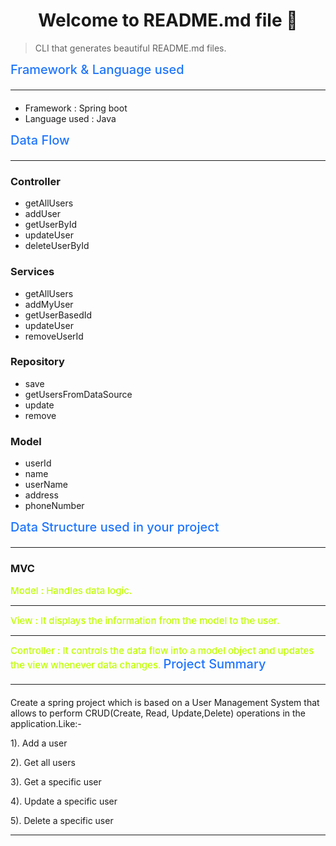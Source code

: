 
<h1 align="center">Welcome to README.md file 👋</h1>

<!-- ![Versions](https://img.shields.io/badge/versions-0.5.0-blue)
![npm](https://img.shields.io/badge/npm->=5.5.0-blue)
![npm](https://img.shields.io/badge/node->=9.3.0-blue)
![doc](https://img.shields.io/badge/documentation-yes-green)
[![Maintenance](https://img.shields.io/badge/Maintained%3F-yes-green.svg)](https://GitHub.com/Naereen/StrapDown.js/graphs/commit-activity)
[![MIT license](https://img.shields.io/badge/License-MIT-green.svg)](https://lbesson.mit-license.org/) -->

>CLI that generates beautiful README.md files.


<span style="color:#1F75FE;font-weight:500;font-size:20px">
Framework & Language used <hr>
</span>

* Framework : Spring boot
* Language used : Java

<!-- ### prerequisites
* npm >=5.5.0
* node>=9.3.0  -->

<span style="color:#1F75FE;font-weight:500;font-size:20px">
Data Flow <hr>
</span>

### Controller
* getAllUsers
* addUser
* getUserById
* updateUser
* deleteUserById 

### Services
* getAllUsers
* addMyUser
* getUserBasedId
* updateUser
* removeUserId

### Repository
* save
* getUsersFromDataSource
* update
* remove 

### Model
* userId
* name
* userName
* address
* phoneNumber 

<span style="color:#1F75FE;font-weight:500;font-size:20px">
Data Structure used in your project <hr>
</span>

### MVC
<span style="color:#bfff00;font-weight:500;font-size:15px">
Model : Handles data logic. 
</span>

---
<span style="color:#bfff00;font-weight:500;font-size:15px">
View : It displays the information from the model to the user. 
</span>

---
<span style="color:#bfff00;font-weight:500;font-size:15px">
Controller : It controls the data flow into a model object and updates the view whenever data changes.
</span>

<span style="color:#1F75FE;font-weight:500;font-size:20px">
Project Summary <hr>
</span>

Create a spring project which is based on  a User Management System that allows to perform CRUD(Create, Read, Update,Delete) operations in the application.Like:-

1). Add a user

2). Get all users

3). Get a specific user

4). Update a specific user

5). Delete a specific user

---








<!-- ```
npm install 
```

### Usage

```
npm run start
```

### Run tests

```
npm run test
```

## Author
---
👤 **Bhagat Singh**

- Linkedin: [@BhagatSingh](https://www.linkedin.com/in/bhagat-singh-6b3286188/)
- Github: [@Bhagat17](https://github.com/Bhagatsingh17)

## Contributing
---
Contributions, issues and features requests are welcome!

Feel free to check <span style="color:  dodgerblue;font-weight:500;font-size:15px">
    issue page.


## Show your support
---
Please ⭐️ this repository if this project helped you!

## 📝 License
Copyright © 2019 [Bhagat](https://github.com/Bhagatsingh17).
This project is [MIT]([MIT](https://choosealicense.com/licenses/mit/)) licensed.

---
This README was generated with ❤️ by [Bhagat Singh](https://github.com/Bhagatsingh17)_ -->